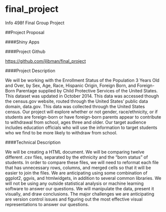 # final_project
Info 498f Final Group Project

##Project Proposal

####Shiny Apps


####Project Github

https://github.com/jlibman/final_project

####Project Description

We will be working with the Enrollment Status of the Population 3 Years Old and Over, by Sex, Age, Race, Hispanic Origin, Foreign Born, and Foreign-Born Parentage supplied by Child Protective Services of the United States.  This dataset was updated in October 2014. This data was accessed though the census.gov website, routed through the United States’ public data domain, data.gov. This data was collected through the United States census. Our project will explore whether or not gender, race/ethnicity, or if students are foreign-born or have foreign-born parents appear to contribute to withdrawal from school, ages three and older. Our target audience includes education officials who will use the information to target students who we find to be more likely to withdraw from school.

####Technical Description

We will be creating a HTML document. We will be comparing twelve different .csv files, separated by the ethnicity and the “born status” of students. In order to compare these files, we will need to reformat each file that has unnecessary rows, columns, and merged cells so that it will be easier to join the files. We are anticipating using some combination of ggplot2, ggvis, and htmlwidgets, in addition to several common libraries. We will not be using any outside statistical analysis or machine learning software to answer our questions.  We will manipulate the data, present it visually, and draw conclusions. The major challenges we are anticipating are version control issues and figuring out the most effective visual representations to answer our questions.


